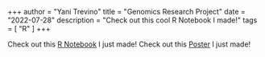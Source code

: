 +++
author = "Yani Trevino"
title = "Genomics Research Project"
date = "2022-07-28"
description = "Check out this cool R Notebook I made!"
tags = [
    "R"
]
+++

Check out this [R Notebook](su22_r_notebook.nb.html) I just made!
Check out this [Poster](my_poster.pdf) I just made!
